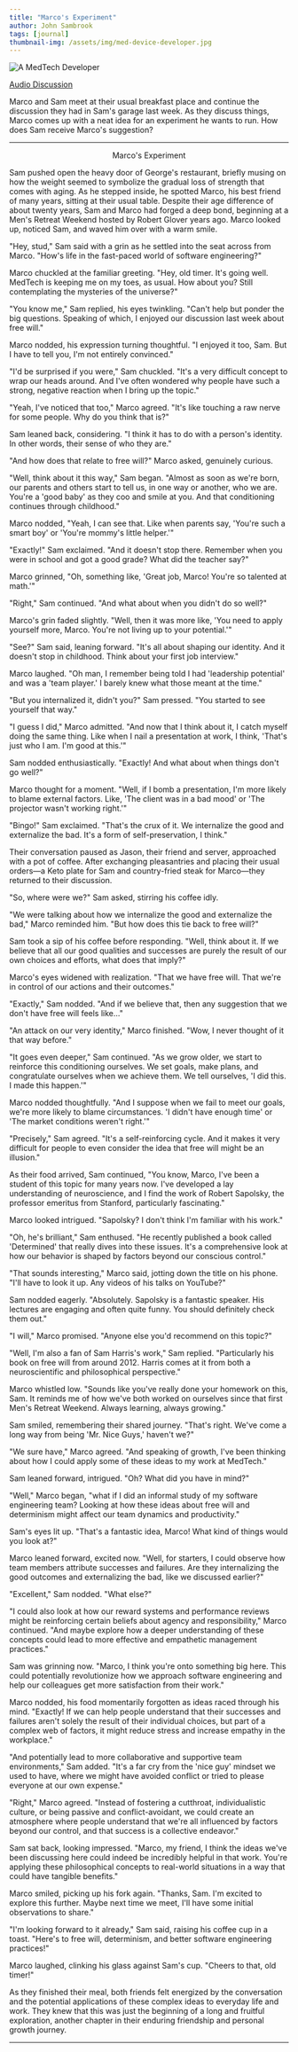 ```yaml
---
title: "Marco's Experiment"
author: John Sambrook
tags: [journal]
thumbnail-img: /assets/img/med-device-developer.jpg
---
```


![A MedTech Developer](/assets/img/med-device-developer.jpg "A medical device developer at MedTech")

[Audio Discussion](https://common-sense.com/assets/files/marcos-experiment.mp3)

Marco and Sam meet at their usual breakfast place and continue the
discussion they had in Sam's garage last week. As they discuss things,
Marco comes up with a neat idea for an experiment he wants to run. How
does Sam receive Marco's suggestion?

 ***
<center>Marco's Experiment</center>

Sam pushed open the heavy door of George's restaurant, briefly musing
on how the weight seemed to symbolize the gradual loss of strength
that comes with aging. As he stepped inside, he spotted Marco, his
best friend of many years, sitting at their usual table. Despite their
age difference of about twenty years, Sam and Marco had forged a deep
bond, beginning at a Men's Retreat Weekend hosted by Robert Glover
years ago. Marco looked up, noticed Sam, and waved him over with a
warm smile.

"Hey, stud," Sam said with a grin as he settled into the seat across
from Marco. "How's life in the fast-paced world of software
engineering?"

Marco chuckled at the familiar greeting. "Hey, old timer. It's going
well. MedTech is keeping me on my toes, as usual. How about you? Still
contemplating the mysteries of the universe?"

"You know me," Sam replied, his eyes twinkling. "Can't help but ponder
the big questions. Speaking of which, I enjoyed our discussion last
week about free will."

Marco nodded, his expression turning thoughtful. "I enjoyed it too,
Sam. But I have to tell you, I'm not entirely convinced."

"I'd be surprised if you were," Sam chuckled. "It's a very difficult
concept to wrap our heads around. And I've often wondered why people
have such a strong, negative reaction when I bring up the topic."

"Yeah, I've noticed that too," Marco agreed. "It's like touching a raw
nerve for some people. Why do you think that is?"

Sam leaned back, considering. "I think it has to do with a person's
identity. In other words, their sense of who they are."

"And how does that relate to free will?" Marco asked, genuinely
curious.

"Well, think about it this way," Sam began. "Almost as soon as we're
born, our parents and others start to tell us, in one way or another,
who we are. You're a 'good baby' as they coo and smile at you. And
that conditioning continues through childhood."

Marco nodded, "Yeah, I can see that. Like when parents say, 'You're
such a smart boy' or 'You're mommy's little helper.'"

"Exactly!" Sam exclaimed. "And it doesn't stop there. Remember when
you were in school and got a good grade? What did the teacher say?"

Marco grinned, "Oh, something like, 'Great job, Marco! You're so
talented at math.'"

"Right," Sam continued. "And what about when you didn't do so well?"

Marco's grin faded slightly. "Well, then it was more like, 'You need
to apply yourself more, Marco. You're not living up to your
potential.'"

"See?" Sam said, leaning forward. "It's all about shaping our
identity. And it doesn't stop in childhood. Think about your first job
interview."

Marco laughed. "Oh man, I remember being told I had 'leadership
potential' and was a 'team player.' I barely knew what those meant at
the time."

"But you internalized it, didn't you?" Sam pressed. "You started to
see yourself that way."

"I guess I did," Marco admitted. "And now that I think about it, I
catch myself doing the same thing. Like when I nail a presentation at
work, I think, 'That's just who I am. I'm good at this.'"

Sam nodded enthusiastically. "Exactly! And what about when things
don't go well?"

Marco thought for a moment. "Well, if I bomb a presentation, I'm more
likely to blame external factors. Like, 'The client was in a bad mood'
or 'The projector wasn't working right.'"

"Bingo!" Sam exclaimed. "That's the crux of it. We internalize the
good and externalize the bad. It's a form of self-preservation, I
think."

Their conversation paused as Jason, their friend and server,
approached with a pot of coffee. After exchanging pleasantries and
placing their usual orders—a Keto plate for Sam and country-fried
steak for Marco—they returned to their discussion.

"So, where were we?" Sam asked, stirring his coffee idly.

"We were talking about how we internalize the good and externalize the
bad," Marco reminded him. "But how does this tie back to free will?"

Sam took a sip of his coffee before responding. "Well, think about
it. If we believe that all our good qualities and successes are purely
the result of our own choices and efforts, what does that imply?"

Marco's eyes widened with realization. "That we have free will. That
we're in control of our actions and their outcomes."

"Exactly," Sam nodded. "And if we believe that, then any suggestion
that we don't have free will feels like..."

"An attack on our very identity," Marco finished. "Wow, I never
thought of it that way before."

"It goes even deeper," Sam continued. "As we grow older, we start to
reinforce this conditioning ourselves. We set goals, make plans, and
congratulate ourselves when we achieve them. We tell ourselves, 'I did
this. I made this happen.'"

Marco nodded thoughtfully. "And I suppose when we fail to meet our
goals, we're more likely to blame circumstances. 'I didn't have enough
time' or 'The market conditions weren't right.'"

"Precisely," Sam agreed. "It's a self-reinforcing cycle. And it makes
it very difficult for people to even consider the idea that free will
might be an illusion."

As their food arrived, Sam continued, "You know, Marco, I've been a
student of this topic for many years now. I've developed a lay
understanding of neuroscience, and I find the work of Robert Sapolsky,
the professor emeritus from Stanford, particularly fascinating."

Marco looked intrigued. "Sapolsky? I don't think I'm familiar with his
work."

"Oh, he's brilliant," Sam enthused. "He recently published a book
called 'Determined' that really dives into these issues. It's a
comprehensive look at how our behavior is shaped by factors beyond our
conscious control."

"That sounds interesting," Marco said, jotting down the title on his
phone. "I'll have to look it up. Any videos of his talks on YouTube?"

Sam nodded eagerly. "Absolutely. Sapolsky is a fantastic speaker. His
lectures are engaging and often quite funny. You should definitely
check them out."

"I will," Marco promised. "Anyone else you'd recommend on this topic?"

"Well, I'm also a fan of Sam Harris's work," Sam
replied. "Particularly his book on free will from around 2012. Harris
comes at it from both a neuroscientific and philosophical
perspective."

Marco whistled low. "Sounds like you've really done your homework on
this, Sam. It reminds me of how we've both worked on ourselves since
that first Men's Retreat Weekend. Always learning, always growing."

Sam smiled, remembering their shared journey. "That's right. We've
come a long way from being 'Mr. Nice Guys,' haven't we?"

"We sure have," Marco agreed. "And speaking of growth, I've been
thinking about how I could apply some of these ideas to my work at
MedTech."

Sam leaned forward, intrigued. "Oh? What did you have in mind?"

"Well," Marco began, "what if I did an informal study of my software
engineering team? Looking at how these ideas about free will and
determinism might affect our team dynamics and productivity."

Sam's eyes lit up. "That's a fantastic idea, Marco! What kind of
things would you look at?"

Marco leaned forward, excited now. "Well, for starters, I could
observe how team members attribute successes and failures. Are they
internalizing the good outcomes and externalizing the bad, like we
discussed earlier?"

"Excellent," Sam nodded. "What else?"

"I could also look at how our reward systems and performance reviews
might be reinforcing certain beliefs about agency and responsibility,"
Marco continued. "And maybe explore how a deeper understanding of
these concepts could lead to more effective and empathetic management
practices."

Sam was grinning now. "Marco, I think you're onto something big
here. This could potentially revolutionize how we approach software
engineering and help our colleagues get more satisfaction from their
work."

Marco nodded, his food momentarily forgotten as ideas raced through
his mind. "Exactly! If we can help people understand that their
successes and failures aren't solely the result of their individual
choices, but part of a complex web of factors, it might reduce stress
and increase empathy in the workplace."

"And potentially lead to more collaborative and supportive team
environments," Sam added. "It's a far cry from the 'nice guy' mindset
we used to have, where we might have avoided conflict or tried to
please everyone at our own expense."

"Right," Marco agreed. "Instead of fostering a cutthroat,
individualistic culture, or being passive and conflict-avoidant, we
could create an atmosphere where people understand that we're all
influenced by factors beyond our control, and that success is a
collective endeavor."

Sam sat back, looking impressed. "Marco, my friend, I think the ideas
we've been discussing here could indeed be incredibly helpful in that
work. You're applying these philosophical concepts to real-world
situations in a way that could have tangible benefits."

Marco smiled, picking up his fork again. "Thanks, Sam. I'm excited to
explore this further. Maybe next time we meet, I'll have some initial
observations to share."

"I'm looking forward to it already," Sam said, raising his coffee cup
in a toast. "Here's to free will, determinism, and better software
engineering practices!"

Marco laughed, clinking his glass against Sam's cup. "Cheers to that,
old timer!"

As they finished their meal, both friends felt energized by the
conversation and the potential applications of these complex ideas to
everyday life and work. They knew that this was just the beginning of
a long and fruitful exploration, another chapter in their enduring
friendship and personal growth journey.

 ***

<!-- I also invite you to listen to the
[audio](https://common-sense.com/assets/files/sams-garage.mp3)
discussion of the chapter. -->

